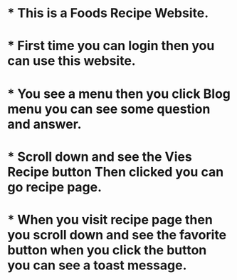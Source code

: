# * This is a Foods Recipe Website.
# * First time you can login then you can use this website.
# * You see a menu then you click Blog menu you can see some question and answer.
# * Scroll down and see the Vies Recipe button Then clicked you can go recipe page.
# * When you visit recipe page then you scroll down and see the favorite button when you click the button you can see a toast message.